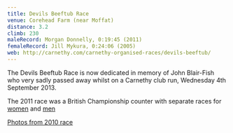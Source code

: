 ```yaml
---
title: Devils Beeftub Race
venue: Corehead Farm (near Moffat)
distance: 3.2
climb: 230
maleRecord: Morgan Donnelly, 0:19:45 (2011)
femaleRecord: Jill Mykura, 0:24:06 (2005)
web: http://carnethy.com/carnethy-organised-races/devils-beeftub/
---
```


The Devils Beeftub Race is now dedicated in memory of John Blair-Fish
who very sadly passed away whilst on a Carnethy club run, Wednesday
4th September 2013.

The 2011 race was a British Championship counter with separate races
for [women](http://www.scottishhillracing.co.uk//RA-0282) and
[men](http://www.scottishhillracing.co.uk//RA-0283)

[Photos from 2010 race](http://www.flickr.com/photos/cammyscott/sets/72157624808609701/with/4980208414/)
